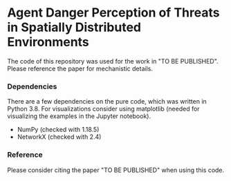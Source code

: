# Agent Danger Perception of Threats in Spatially Distributed Environments
The code of this repository was used for the work in "TO BE PUBLISHED". Please reference the paper for mechanistic details.

### Dependencies
There are a few dependencies on the pure code, which was written in Python 3.8. For visualizations consider using matplotlib (needed for visualizing the examples in the Jupyter notebook).

* NumPy (checked with 1.18.5)
* NetworkX (checked with 2.4)

### Reference
Please consider citing the paper "TO BE PUBLISHED" when using this code.

